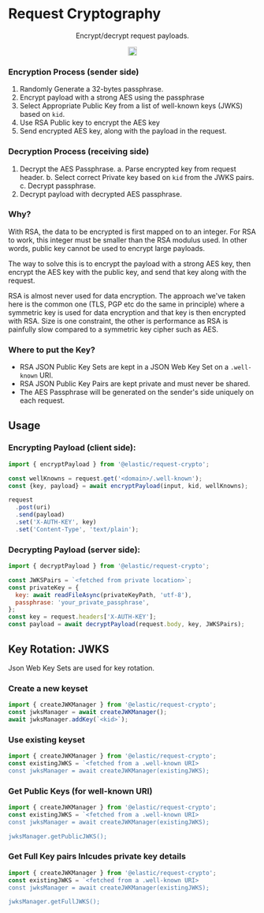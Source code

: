 # Request Cryptography

<p align="center">
  Encrypt/decrypt request payloads.
</p>

<p align="center">
  <a href="https://badge.fury.io/js/%40elastic%2Frequest-crypto"><img src="https://badge.fury.io/js/%40elastic%2Frequest-crypto.svg" alt="npm version" height="18"></a>
</p>


### Encryption Process (sender side)

1. Randomly Generate a 32-bytes passphrase.
2. Encrypt payload with a strong AES using the passphrase
3. Select Appropriate Public Key from a list of well-known keys (JWKS) based on `kid`.
4. Use RSA Public key to encrypt the AES key
3. Send encrypted AES key, along with the payload in the request.

### Decryption Process (receiving side)

1. Decrypt the AES Passphrase.
  a. Parse encrypted key from request header.
  b. Select correct Private key based on `kid` from the JWKS pairs.
  c. Decrypt passphrase.
2. Decrypt payload with decrypted AES passphrase.

### Why?

With RSA, the data to be encrypted is first mapped on to an integer. For
RSA to work, this integer must be smaller than the RSA modulus used. In other words,
public key cannot be used to encrypt large payloads.

The way to solve this is to encrypt the payload with a strong AES key, then encrypt the
AES key with the public key, and send that key along with the request.

RSA is almost never used for data encryption. The approach we've taken here is the common one (TLS, PGP etc do the same in principle) where a symmetric key is used for data encryption and that key is then encrypted with RSA. Size is one constraint, the other is performance as RSA is painfully slow compared to a symmetric key cipher such as AES.


### Where to put the Key?
- RSA JSON Public Key Sets are kept in a JSON Web Key Set on a `.well-known` URI.
- RSA JSON Public Key Pairs are kept private and must never be shared.
- The AES Passphrase will be generated on the sender's side uniquely on each request.


## Usage

### Encrypting Payload (client side):

```js
import { encryptPayload } from '@elastic/request-crypto';

const wellKnowns = request.get('<domain>/.well-known');
const {key, payload} = await encryptPayload(input, kid, wellKnowns);

request
  .post(uri)
  .send(payload)
  .set('X-AUTH-KEY', key)
  .set('Content-Type', 'text/plain');
```

### Decrypting Payload (server side):

```js
import { decryptPayload } from '@elastic/request-crypto';

const JWKSPairs = `<fetched from private location>`;
const privateKey = {
  key: await readFileAsync(privateKeyPath, 'utf-8'),
  passphrase: 'your_private_passphrase',
};
const key = request.headers['X-AUTH-KEY'];
const payload = await decryptPayload(request.body, key, JWKSPairs);
```


## Key Rotation: JWKS

Json Web Key Sets are used for key rotation.

### Create a new keyset

```js
import { createJWKManager } from '@elastic/request-crypto';
const jwksManager = await createJWKManager();
await jwksManager.addKey(`<kid>`);
```

### Use existing keyset

```js
import { createJWKManager } from '@elastic/request-crypto';
const existingJWKS = `<fetched from a .well-known URI>
const jwksManager = await createJWKManager(existingJWKS);
```

### Get Public Keys (for well-known URI)

```js
import { createJWKManager } from '@elastic/request-crypto';
const existingJWKS = `<fetched from a .well-known URI>
const jwksManager = await createJWKManager(existingJWKS);

jwksManager.getPublicJWKS();
```

### Get Full Key pairs Inlcudes private key details

```js
import { createJWKManager } from '@elastic/request-crypto';
const existingJWKS = `<fetched from a .well-known URI>
const jwksManager = await createJWKManager(existingJWKS);

jwksManager.getFullJWKS();
```
